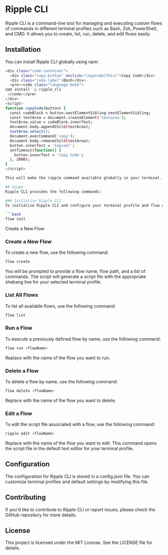 # Ripple CLI
Ripple CLI is a command-line tool for managing and executing custom flows of commands in different terminal profiles such as Bash, Zsh, PowerShell, and CMD. It allows you to create, list, run, delete, and edit flows easily.

## Installation
You can install Ripple CLI globally using npm:

```bash
<div class="code-container">
  <div class="copy-button" onclick="copyCode(this)">Copy Code</div>
  <div class="code-label">Bash</div>
  <pre><code class="language-bash">
npm install -g ripple_cli
 </code></pre>
</div>
<script>
function copyCode(button) {
  const codeBlock = button.nextElementSibling.nextElementSibling;
  const textArea = document.createElement('textarea');
  textArea.value = codeBlock.innerText;
  document.body.appendChild(textArea);
  textArea.select();
  document.execCommand('copy');
  document.body.removeChild(textArea);
  button.innerText = 'Copied!';
  setTimeout(function() {
    button.innerText = 'Copy Code';
  }, 2000);
}
</script>
```

```bash
This will make the ripple command available globally in your terminal.

## Usage
Ripple CLI provides the following commands:

### Initialize Ripple CLI
To initialize Ripple CLI and configure your terminal profile and flow directory, run:

```bash
flow init
```
Create a New Flow

###  Create a New Flow
To create a new flow, use the following command:

```bash
flow create
```
You will be prompted to provide a flow name, flow path, and a list of commands. The script will generate a script file with the appropriate shebang line for your selected terminal profile.

### List All Flows
To list all available flows, use the following command:

```bash
flow list
```

### Run a Flow
To execute a previously defined flow by name, use the following command:

```bash
flow run <flowName>
```

Replace <flowName> with the name of the flow you want to run.

### Delete a Flow
To delete a flow by name, use the following command:

```bash
flow delete <flowName>
```

Replace <flowName> with the name of the flow you want to delete.

### Edit a Flow
To edit the script file associated with a flow, use the following command:

```bash
ripple edit <flowName>
```

Replace <flowName> with the name of the flow you want to edit. This command opens the script file in the default text editor for your terminal profile.

## Configuration
The configuration for Ripple CLI is stored in a config.json file. You can customize terminal profiles and default settings by modifying this file.

## Contributing
If you'd like to contribute to Ripple CLI or report issues, please check the GitHub repository for more details.

## License
This project is licensed under the MIT License. See the LICENSE file for details.

